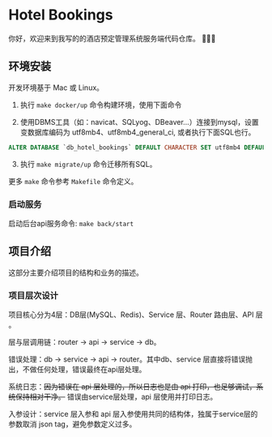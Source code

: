 # Hotel Bookings 

你好，欢迎来到我写的的酒店预定管理系统服务端代码仓库。 👏👏👏 


## 环境安装

开发环境基于 Mac 或 Linux。

1. 执行 `make docker/up` 命令构建环境，使用下面命令

2. 使用DBMS工具（如：navicat、SQLyog、DBeaver...）连接到mysql，设置变数据库编码为 utf8mb4、utf8mb4_general_ci, 或者执行下面SQL也行。
```sql
ALTER DATABASE `db_hotel_bookings` DEFAULT CHARACTER SET utf8mb4 DEFAULT COLLATE utf8mb4_general_ci;
```

3. 执行 `make migrate/up` 命令迁移所有SQL。

更多 `make` 命令参考 `Makefile` 命令定义。

### 启动服务

启动后台api服务命令: `make back/start`


## 项目介绍

这部分主要介绍项目的结构和业务的描述。

### 项目层次设计

项目核心分为4层：DB层(MySQL、Redis)、Service 层、Router 路由层、API 层 。

层与层调用链：router -> api -> service -> db。

错误处理：db -> service -> api -> router。其中db、service 层直接将错误抛出，不做任何处理，错误最终在api层处理。

系统日志：~~因为错误在 api 层处理的，所以日志也是由 api 打印，也足够调试，系统保持相对干净。~~ 错误由service层处理，api 层使用并打印日志。

入参设计：service 层入参和 api 层入参使用共同的结构体，独属于service层的参数取消 json tag，避免参数定义过多。